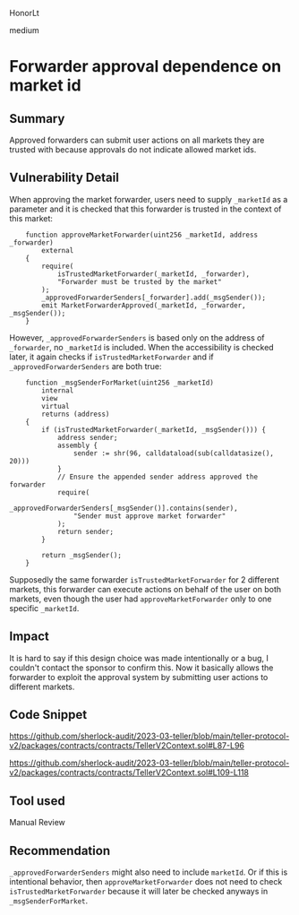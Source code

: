 HonorLt

medium

# Forwarder approval dependence on market id

## Summary

Approved forwarders can submit user actions on all markets they are trusted with because approvals do not indicate allowed market ids.

## Vulnerability Detail

When approving the market forwarder, users need to supply `_marketId` as a parameter and it is checked that this forwarder is trusted in the context of this market:
```solidity
    function approveMarketForwarder(uint256 _marketId, address _forwarder)
        external
    {
        require(
            isTrustedMarketForwarder(_marketId, _forwarder),
            "Forwarder must be trusted by the market"
        );
        _approvedForwarderSenders[_forwarder].add(_msgSender());
        emit MarketForwarderApproved(_marketId, _forwarder, _msgSender());
    }
```

However, `_approvedForwarderSenders` is based only on the address of `_forwarder`, no `_marketId` is included. When the accessibility is checked later, it again checks if `isTrustedMarketForwarder` and if `_approvedForwarderSenders` are both true:
```solidity
    function _msgSenderForMarket(uint256 _marketId)
        internal
        view
        virtual
        returns (address)
    {
        if (isTrustedMarketForwarder(_marketId, _msgSender())) {
            address sender;
            assembly {
                sender := shr(96, calldataload(sub(calldatasize(), 20)))
            }
            // Ensure the appended sender address approved the forwarder
            require(
                _approvedForwarderSenders[_msgSender()].contains(sender),
                "Sender must approve market forwarder"
            );
            return sender;
        }

        return _msgSender();
    }
```

Supposedly the same forwarder `isTrustedMarketForwarder` for 2 different markets, this forwarder can execute actions on behalf of the user on both markets, even though the user had `approveMarketForwarder` only to one specific `_marketId`.

## Impact

It is hard to say if this design choice was made intentionally or a bug, I couldn't contact the sponsor to confirm this. Now it basically allows the forwarder to exploit the approval system by submitting user actions to different markets.

## Code Snippet

https://github.com/sherlock-audit/2023-03-teller/blob/main/teller-protocol-v2/packages/contracts/contracts/TellerV2Context.sol#L87-L96

https://github.com/sherlock-audit/2023-03-teller/blob/main/teller-protocol-v2/packages/contracts/contracts/TellerV2Context.sol#L109-L118

## Tool used

Manual Review

## Recommendation

`_approvedForwarderSenders` might also need to include `marketId`. Or if this is intentional behavior, then `approveMarketForwarder` does not need to check `isTrustedMarketForwarder` because it will later be checked anyways in `_msgSenderForMarket`.
